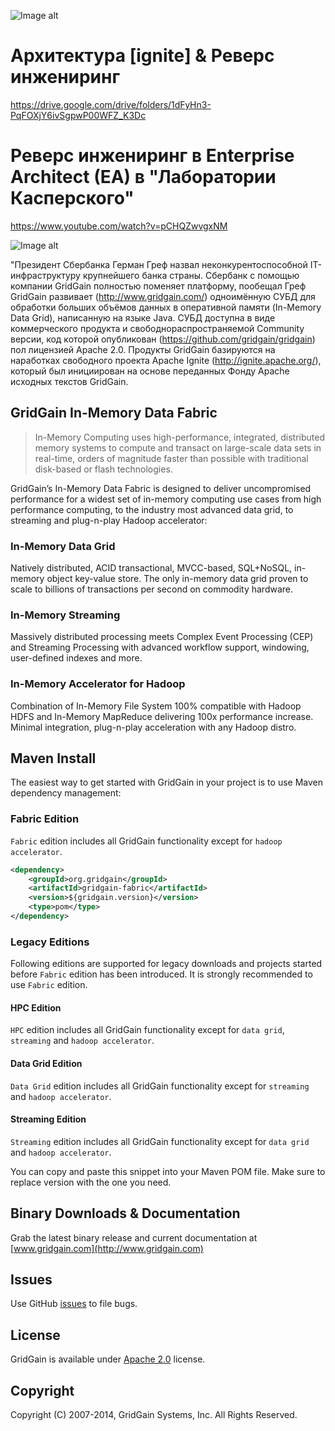 ![Image alt](hhttp://www.gridgain.com/images/logo/logo_mid.png)

# Архитектура [ignite] & Реверс инжениринг 
https://drive.google.com/drive/folders/1dFyHn3-PqFOXjY6ivSgpwP00WFZ_K3Dc

# Реверс инжениринг в Enterprise Architect (EA) в "Лаборатории Касперского"
https://www.youtube.com/watch?v=pCHQZwvgxNM

![Image alt](https://roem.ru/wp-content/uploads/2018/04/kitajkasperskayachubajs.jpg)

"Президент Сбербанка Герман Греф назвал неконкурентоспособной IT-инфраструктуру крупнейшего банка страны. 
Сбербанк с помощью компании GridGain полностью поменяет платформу, пообещал Греф
GridGain развивает (http://www.gridgain.com/) одноимённую СУБД для обработки больших объёмов данных в оперативной памяти 
(In-Memory Data Grid), написанную на языке Java.
СУБД доступна в виде коммерческого продукта и свободнораспространяемой Community версии, 
код которой опубликован (https://github.com/gridgain/gridgain) пол лицензией Apache 2.0. 
Продукты GridGain  базируются на наработках свободного проекта Apache Ignite (http://ignite.apache.org/), 
который был инициирован на основе переданных Фонду Аpache исходных текстов GridGain.

## GridGain In-Memory Data Fabric
<blockquote>In-Memory Computing uses high-performance, integrated, distributed memory systems to compute and transact on large-scale data sets in real-time, orders of magnitude faster than possible with traditional disk-based or flash technologies.
</blockquote>

GridGain’s In-Memory Data Fabric is designed to deliver uncompromised performance for a widest set of in-memory computing use cases from high performance computing, to the industry most advanced data grid, to streaming and plug-n-play Hadoop accelerator:

### In-Memory Data Grid
Natively distributed, ACID transactional, MVCC-based, SQL+NoSQL, in-memory object key-value store. The only in-memory data grid proven to scale to billions of transactions per second on commodity hardware.

### In-Memory Streaming
Massively distributed processing meets Complex Event Processing (CEP) and Streaming Processing with advanced workflow support, windowing, user-defined indexes and more.

### In-Memory Accelerator for Hadoop
Combination of In-Memory File System 100% compatible with Hadoop HDFS and In-Memory MapReduce delivering 100x performance increase. Minimal integration, plug-n-play acceleration with any Hadoop distro.

## Maven Install
The easiest way to get started with GridGain in your project is to use Maven dependency management:

### Fabric Edition
`Fabric` edition includes all GridGain functionality except for `hadoop accelerator`.

```xml
<dependency>
    <groupId>org.gridgain</groupId>
    <artifactId>gridgain-fabric</artifactId>
    <version>${gridgain.version}</version>
    <type>pom</type>
</dependency>
```

### Legacy Editions
Following editions are supported for legacy downloads and projects started before `Fabric` edition has been introduced. It is strongly recommended to use `Fabric` edition.

#### HPC Edition
`HPC` edition includes all GridGain functionality except for `data grid`, `streaming` and `hadoop accelerator`.

#### Data Grid Edition
`Data Grid` edition includes all GridGain functionality except for `streaming` and `hadoop accelerator`.

#### Streaming Edition
`Streaming` edition includes all GridGain functionality except for `data grid` and `hadoop accelerator`.

You can copy and paste this snippet into your Maven POM file. Make sure to replace version with the one you need.

## Binary Downloads & Documentation
Grab the latest binary release and current documentation at [www.gridgain.com](http://www.gridgain.com)

## Issues
Use GitHub [issues](https://github.com/gridgain/gridgain/issues) to file bugs.

## License
GridGain is available under [Apache 2.0](http://www.apache.org/licenses/LICENSE-2.0.html) license.

## Copyright
Copyright (C) 2007-2014, GridGain Systems, Inc. All Rights Reserved.

